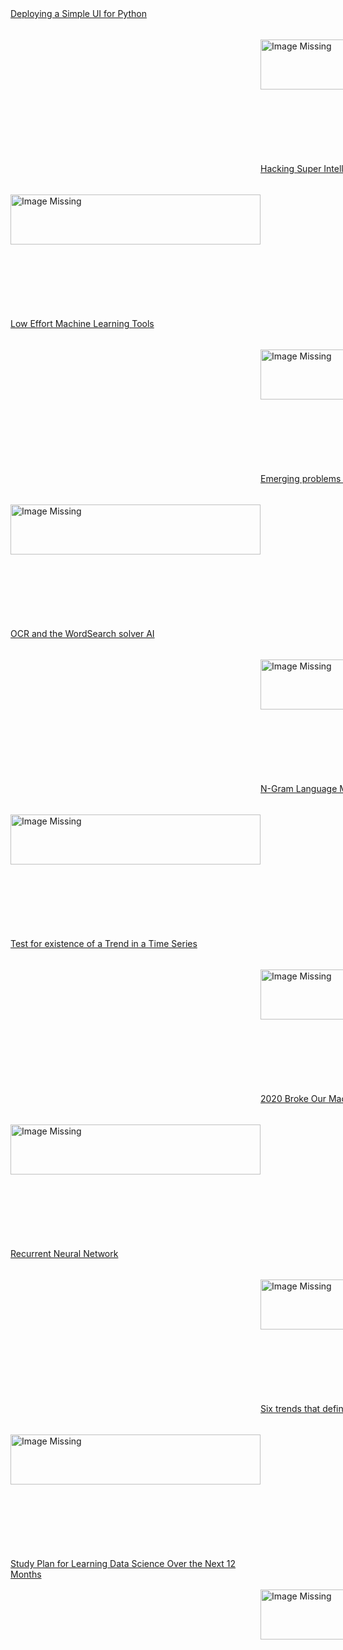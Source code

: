 <div style="width:800px;margin:200px;"><p><a href="https://towardsdatascience.com/deploying-a-simple-ui-for-python-88e8e7cbbf61"><img width="400" height="80" align='right' src="https://cdn-images-1.medium.com/max/1200/0*qq1KYo_jJmLn2hjl" alt="Image Missing" style="vertical-align:middle;margin:50px 0px">Deploying a Simple UI for Python</a></p>&nbsp;&nbsp;</div><div style="width:800px;margin:200px;"><p><a href="https://towardsdatascience.com/hacking-super-intelligence-af5fe1fe6e26"><img width="400" height="80" align='left' src="https://cdn-images-1.medium.com/max/1200/1*kfl0cA4OenIaBo8m4zUHzQ.jpeg" alt="Image Missing" style="vertical-align:middle;margin:50px 0px">Hacking Super Intelligence</a></p>&nbsp;&nbsp;</div><div style="width:800px;margin:200px;"><p><a href="https://towardsdatascience.com/low-effort-machine-learning-tools-9622d7d57135"><img width="400" height="80" align='right' src="https://cdn-images-1.medium.com/max/800/1*l-_uMYUimj73v-1JlAsXKg.jpeg" alt="Image Missing" style="vertical-align:middle;margin:50px 0px">Low Effort Machine Learning Tools</a></p>&nbsp;&nbsp;</div><div style="width:800px;margin:200px;"><p><a href="https://towardsdatascience.com/emerging-problems-in-machine-learning-making-ai-good-3980bb9fdd39"><img width="400" height="80" align='left' src="https://cdn-images-1.medium.com/max/800/1*_o6kgLxZmE8pTg-2cwfkdQ.jpeg" alt="Image Missing" style="vertical-align:middle;margin:50px 0px">Emerging problems in machine learning: making AI</a></p>&nbsp;&nbsp;</div><div style="width:800px;margin:200px;"><p><a href="https://towardsdatascience.com/ocr-and-the-wordsearch-solver-ai-515aeb816bdf"><img width="400" height="80" align='right' src="https://cdn-images-1.medium.com/max/800/1*5UR8Yol9sE5x0j-T2oA_UQ.gif" alt="Image Missing" style="vertical-align:middle;margin:50px 0px">OCR and the WordSearch solver AI</a></p>&nbsp;&nbsp;</div><div style="width:800px;margin:200px;"><p><a href="https://towardsdatascience.com/n-gram-language-models-af6085435eeb"><img width="400" height="80" align='left' src="https://cdn-images-1.medium.com/max/800/0*KzBI-VWSxPuhDK-h" alt="Image Missing" style="vertical-align:middle;margin:50px 0px">N-Gram Language Models</a></p>&nbsp;&nbsp;</div><div style="width:800px;margin:200px;"><p><a href="https://towardsdatascience.com/test-for-existence-of-a-trend-in-a-time-series-3a44f242c329"><img width="400" height="80" align='right' src="https://cdn-images-1.medium.com/max/800/1*Vo4g-rTaI-JMzec02vbk4w.jpeg" alt="Image Missing" style="vertical-align:middle;margin:50px 0px">Test for existence of a Trend in a Time Series</a></p>&nbsp;&nbsp;</div><div style="width:800px;margin:200px;"><p><a href="https://towardsdatascience.com/2020-broke-our-machine-learning-models-29eb36943085"><img width="400" height="80" align='left' src="https://cdn-images-1.medium.com/max/800/1*o1H9W-8Hn2cPOjuzFtXegg.jpeg" alt="Image Missing" style="vertical-align:middle;margin:50px 0px">2020 Broke Our Machine Learning Models</a></p>&nbsp;&nbsp;</div><div style="width:800px;margin:200px;"><p><a href="https://towardsdatascience.com/recurrent-neural-network-4129195bcb24"><img width="400" height="80" align='right' src="https://cdn-images-1.medium.com/max/800/1*1mKvnt4aTZPduMFX3UxUkQ.jpeg" alt="Image Missing" style="vertical-align:middle;margin:50px 0px">Recurrent Neural Network</a></p>&nbsp;&nbsp;</div><div style="width:800px;margin:200px;"><p><a href="https://towardsdatascience.com/six-trends-that-defined-ai-in-2020-60f730d36018"><img width="400" height="80" align='left' src="https://cdn-images-1.medium.com/max/800/1*y0bKQ9yMg-FDsAJWTu1Bzg.png" alt="Image Missing" style="vertical-align:middle;margin:50px 0px">Six trends that defined AI in 2020</a></p>&nbsp;&nbsp;</div><div style="width:800px;margin:200px;"><p><a href="https://towardsdatascience.com/study-plan-for-learning-data-science-over-the-next-12-months-8345669346c1"><img width="400" height="80" align='right' src="https://cdn-images-1.medium.com/max/800/1*7obDuptQoxrvoeLN1-xUIw.png" alt="Image Missing" style="vertical-align:middle;margin:50px 0px">Study Plan for Learning Data Science Over the Next 12 Months</a></p>&nbsp;&nbsp;</div>